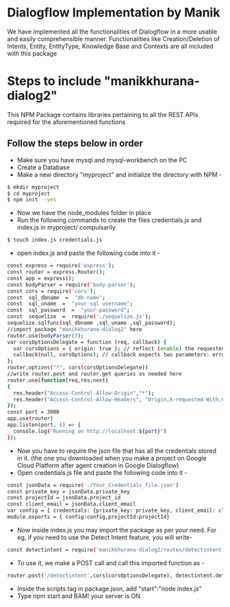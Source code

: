 # Dialogflow Implementation by Manik

We have implemented all the functionalities of Dialogflow in a more usable and easily comprehensible manner. Functionalities like Creation/Deletion of Intents, Entity, EntityType, Knowledge Base and Contexts are all included with this package


# Steps to include "manikkhurana-dialog2" 

This NPM Package contains libraries pertaining to all the REST APIs required for the aforementioned functions

## Follow the steps below in order 

 - Make sure you have mysql and mysql-workbench on the PC
 - Create a Database
 - Make a new directory "myproject" and initialize the directory with NPM - 
```sh
$ mkdir myproject
$ cd myproject
$ npm init --yes
```
 - Now we have the node_modules folder in place
 - Run the following commands to create the files credentials.js and index.js in myproject/ compulsarily
```sh
$ touch index.js credentials.js
```
- open index.js and paste the following code into it - 
```sh
const express = require('express');  
const router = express.Router();  
const app = express();  
const bodyParser = require('body-parser');  
const cors = require('cors');
const  sql_dbname  =  "db-name";
const  sql_uname  =  "your-sql username";
const  sql_password  =  "your-password";
const  sequelize  =  require('./sequelize.js');
sequelize.sqlfunc(sql_dbname ,sql_uname ,sql_password);
//import package "manikkhurana-dialog2" here
router.use(bodyParser());  
var corsOptionsDelegate = function (req, callback) {  
  var corsOptions = { origin: true }; // reflect (enable) the requested origin in the CORS response  
  callback(null, corsOptions); // callback expects two parameters: error and options  
};  
router.options("*", cors(corsOptionsDelegate))
//write router.post and router.get queries as needed here
router.use(function(req,res,next)  
{  
  res.header("Access-Control-Allow-Origin","*");  
  res.header("Access-Control-Allow-Headers", "Origin,X-requested-With,Content-Type,Authorization,Accept");  
});  
const port = 3000  
app.use(router)  
app.listen(port, () => {  
  console.log("Running on http://localhost:${port}")  
});
```
- Now you have to require the json file that has all the credentials stored in it. (the one you downloaded when you make a project on Google Cloud Platform after agent creation in Google Dialogflow)
- Open credentials.js file and paste the following code into it -
```sh
const jsonData = require('./Your_Credentials_file.json')  
const private_key = jsonData.private_key  
const projectId = jsonData.project_id  
const client_email = jsonData.client_email  
var config = { credentials: {private_key: private_key, client_email: client_email}}  
module.exports = { config:config,projectId:projectId}
```
- Now inside index.js you may import the package as per your need. 
 For eg, if you need to use the Detect Intent feature, you will write-
```sh
const detectintent = require('manikkhurana-dialog2/routes/detectintent');
```
- To use it, we make a POST call and call this imported function as -
```sh
router.post('/detectintent',cors(corsOptionsDelegate), detectintent.detecttheIntent);
```
- Inside the scripts tag in package.json, add "start":"node index.js"
- Type npm start and BAM! your server is ON